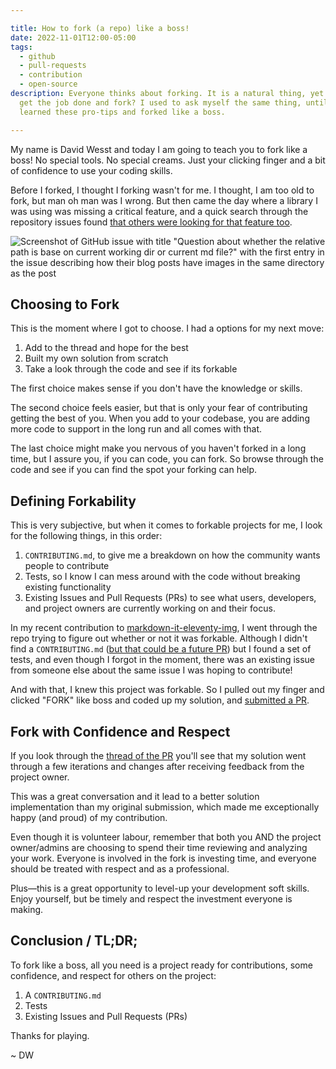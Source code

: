 ```yaml
---

title: How to fork (a repo) like a boss!
date: 2022-11-01T12:00-05:00
tags:
  - github
  - pull-requests
  - contribution
  - open-source
description: Everyone thinks about forking. It is a natural thing, yet how do
  get the job done and fork? I used to ask myself the same thing, until I
  learned these pro-tips and forked like a boss.

---
```


[1]:https://github.com/solution-loisir/markdown-it-eleventy-img
[2]:https://github.com/solution-loisir/markdown-it-eleventy-img/pull/9
[3]:https://github.com/solution-loisir/markdown-it-eleventy-img/issues/8
[4]:https://github.blog/2012-09-17-contributing-guidelines/

My name is David Wesst and today I am going to teach you to fork like a boss! No special tools. No special creams. Just your clicking finger and a bit of confidence to use your coding skills.

Before I forked, I thought I forking wasn't for me. I thought, I am too old to fork, but man oh man was I wrong. But then came the day where a library I was using was missing a critical feature, and a quick search through the repository issues found [that others were looking for that feature too][3].

![Screenshot of GitHub issue with title "Question about whether the relative path is base on current working dir or current md file?" with the first entry in the issue describing how their blog posts have images in the same directory as the post](./gh-issue.jpg)

## Choosing to Fork

This is the moment where I got to choose. I had a options for my next move:

1. Add to the thread and hope for the best 
2. Built my own solution from scratch 
3. Take a look through the code and see if its forkable

The first choice makes sense if you don't have the knowledge or skills.

The second choice feels easier, but that is only your fear of contributing getting the best of you. When you add to your codebase, you are adding more code to support in the long run and all comes with that.

The last choice might make you nervous of you haven't forked in a long time, but I assure you, if you can code, you can fork. So browse through the code and see if you can find the spot your forking can help.

## Defining Forkability

This is very subjective, but when it comes to forkable projects for me, I look for the following things, in this order:

1. `CONTRIBUTING.md`, to give me a breakdown on how the community wants people to contribute
2. Tests, so I know I can mess around with the code without breaking existing functionality
3. Existing Issues and Pull Requests (PRs) to see what users, developers, and project owners are currently working on and their focus.

In my recent contribution to [markdown-it-eleventy-img][1], I went through the repo trying to figure out whether or not it was forkable. Although I didn't find a `CONTRIBUTING.md` ([but that could be a future PR][4]) but I found a set of tests, and even though I forgot in the moment, there was an existing issue from someone else about the same issue I was hoping to contribute!

And with that, I knew this project was forkable. So I pulled out my finger and clicked "FORK" like boss and coded up my solution, and [submitted a PR][2].

## Fork with Confidence and Respect

If you look through the [thread of the PR][2] you'll see that my solution went through a few iterations and changes after receiving feedback from the project owner.

This was a great conversation and it lead to a better solution implementation than my original submission, which made me exceptionally happy (and proud) of my contribution.

Even though it is volunteer labour, remember that both you AND the project owner/admins are choosing to spend their time reviewing and analyzing your work. Everyone is involved in the fork is investing time, and everyone should be treated with respect and as a professional.

Plus—this is a great opportunity to level-up your development soft skills. Enjoy yourself, but be timely and respect the investment everyone is making.

## Conclusion / TL;DR;

To fork like a boss, all you need is a project ready for contributions, some confidence, and respect for others on the project:

1. A `CONTRIBUTING.md`
2. Tests
3. Existing Issues and Pull Requests (PRs)

Thanks for playing.

~ DW

